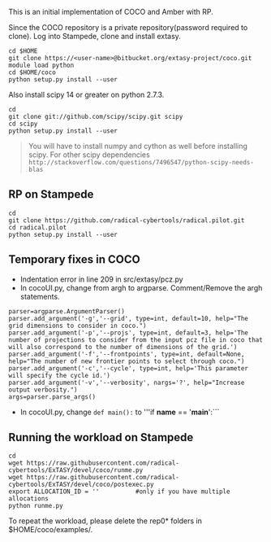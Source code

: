 This is an initial implementation of COCO and Amber with RP.

Since the COCO repository is a private repository(password required to clone). Log into Stampede, clone and install extasy.


```
cd $HOME
git clone https://<user-name>@bitbucket.org/extasy-project/coco.git
module load python
cd $HOME/coco
python setup.py install --user
```

Also install scipy 14 or greater on python 2.7.3.
```
cd
git clone git://github.com/scipy/scipy.git scipy
cd scipy
python setup.py install --user
```

> You will have to install numpy and cython as well before installing scipy. For other scipy dependencies 
> ```http://stackoverflow.com/questions/7496547/python-scipy-needs-blas```

RP on Stampede
----------------------

```
cd
git clone https://github.com/radical-cybertools/radical.pilot.git
cd radical.pilot
python setup.py install --user
```

Temporary fixes in COCO
------------------------

* Indentation error in line 209 in src/extasy/pcz.py
* In cocoUI.py, change from argh to argparse. Comment/Remove the argh statements.

```
parser=argparse.ArgumentParser()
parser.add_argument('-g','--grid', type=int, default=10, help="The grid dimensions to consider in coco.")
parser.add_argument('-p','--projs', type=int, default=3, help='The number of projections to consider from the input pcz file in coco that will also correspond to the number of dimensions of the grid.')
parser.add_argument('-f','--frontpoints', type=int, default=None, help="The number of new frontier points to select through coco.")
parser.add_argument('-c','--cycle', type=int, help='This parameter will specify the cycle id.')
parser.add_argument('-v','--verbosity', nargs='?', help="Increase output verbosity.")
args=parser.parse_args()
```

* In cocoUI.py, change ```def main():``` to '''if __name__ == '__main__':```


Running the workload on Stampede
--------------------------------
```
cd
wget https://raw.githubusercontent.com/radical-cybertools/ExTASY/devel/coco/runme.py
wget https://raw.githubusercontent.com/radical-cybertools/ExTASY/devel/coco/postexec.py
export ALLOCATION_ID = ''          #only if you have multiple allocations
python runme.py
```

To repeat the workload, please delete the rep0* folders in $HOME/coco/examples/.



